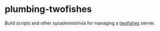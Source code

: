 # plumbing-twofishes

Build scripts and other sysadministrivia for managing a [twofishes](http://twofishes.net/) server.
